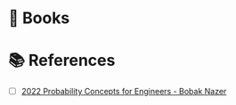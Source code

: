 # &#x1F4D4; Books

# &#x1F4DA; References

- [ ] [2022 Probability Concepts for Engineers - Bobak Nazer](https://www.youtube.com/playlist?list=PLBV8cFFHvjMrrpoaRzHqu3dkCNZAiWMu2)
